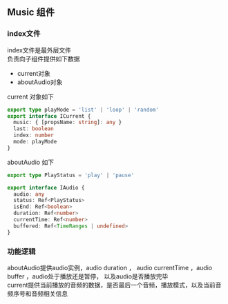 ## Music 组件
### index文件
index文件是最外层文件
<Music>
  <Cover />
  <BaseInfo />
  <Lrc />
  <Controls>
    <Slider />
    <Icons />
  </Controls>
</Music>  
负责向子组件提供如下数据
- current对象
- aboutAudio对象

current 对象如下
```ts
export type playMode = 'list' | 'loop' | 'random'
export interface ICurrent {
  music: { [propsName: string]: any }
  last: boolean
  index: number
  mode: playMode
}
```

aboutAudio 如下
```ts
export type PlayStatus = 'play' | 'pause'

export interface IAudio {
  audio: any
  status: Ref<PlayStatus>
  isEnd: Ref<boolean>
  duration: Ref<number>
  currentTime: Ref<number>
  buffered: Ref<TimeRanges | undefined>
}
```

### 功能逻辑
aboutAudio提供audio实例，audio duration ， audio currentTime ，audio buffer ，audio处于播放还是暂停， 以及audio是否播放完毕  
current提供当前播放的音频的数据，是否最后一个音频，播放模式，以及当前音频序号和音频相关信息  


